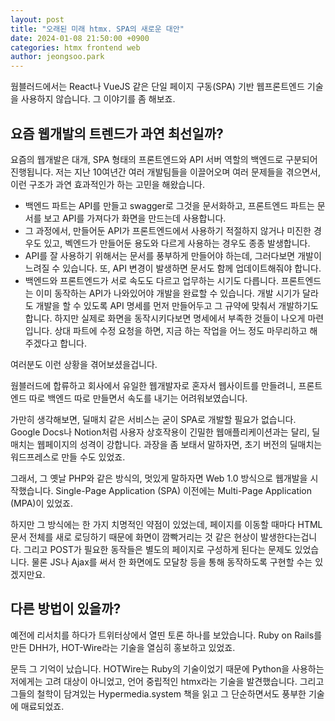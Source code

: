 ```yaml
---
layout: post
title: "오래된 미래 htmx. SPA의 새로운 대안"
date: 2024-01-08 21:50:00 +0900
categories: htmx frontend web
author: jeongsoo.park
---
```

웜블러드에서는 React나 VueJS 같은 단일 페이지 구동(SPA) 기반 웹프론트엔드 기술을 사용하지 않습니다. 그 이야기를 좀 해보죠.

## 요즘 웹개발의 트렌드가 과연 최선일까?

요즘의 웹개발은 대개, SPA 형태의 프론트엔드와 API 서버 역할의 백엔드로 구분되어 진행됩니다. 저는 지난 10여년간 여러 개발팀들을 이끌어오며 여러 문제들을 겪으면서, 이런 구조가 과연 효과적인가 하는 고민을 해왔습니다.

* 백엔드 파트는 API를 만들고 swagger로 그것을 문서화하고, 프론트엔드 파트는 문서를 보고 API를 가져다가 화면을 만드는데 사용합니다.
* 그 과정에서, 만들어둔 API가 프론트엔드에서 사용하기 적절하지 않거나 미진한 경우도 있고, 벡엔드가 만들어둔 용도와 다르게 사용하는 경우도 종종 발생합니다.
* API를 잘 사용하기 위해서는 문서를 풍부하게 만들어야 하는데, 그러다보면 개발이 느려질 수 있습니다. 또, API 변경이 발생하면 문서도 함께 업데이트해줘야 합니다.
* 백엔드와 프론트엔드가 서로 속도도 다르고 업무하는 시기도 다릅니다. 프론트엔드는 이미 동작하는 API가 나와있어야 개발을 완료할 수 있습니다. 개발 시기가 달라도 개발을 할 수 있도록 API 명세를 먼저 만들어두고 그 규약에 맞춰서 개발하기도 합니다. 하지만 실제로 화면을 동작시키다보면 명세에서 부족한 것들이 나오게 마련입니다. 상대 파트에 수정 요청을 하면, 지금 하는 작업을 어느 정도 마무리하고 해주겠다고 합니다.

여러분도 이런 상황을 겪어보셨을겁니다.

웜블러드에 합류하고 회사에서 유일한 웹개발자로 혼자서 웹사이트를 만들려니, 프론트엔드 따로 백엔드 따로 만들면서 속도를 내기는 어려워보였습니다.

가만히 생각해보면, 딜매치 같은 서비스는 굳이 SPA로 개발할 필요가 없습니다. Google Docs나 Notion처럼 사용자 상호작용이 긴밀한 웹애플리케이션과는 달리, 딜매치는 웹페이지의 성격이 강합니다. 과장을 좀 보태서 말하자면, 초기 버전의 딜매치는 워드프레스로 만들 수도 있었죠.

그래서, 그 옛날 PHP와 같은 방식의, 멋있게 말하자면 Web 1.0 방식으로 웹개발을 시작했습니다. Single-Page Application (SPA) 이전에는 Multi-Page Application (MPA)이 있었죠.

하지만 그 방식에는 한 가지 치명적인 약점이 있었는데, 페이지를 이동할 때마다 HTML 문서 전체를 새로 로딩하기 때문에 화면이 깜빡거리는 것 같은 현상이 발생한다는겁니다. 그리고 POST가 필요한 동작들은 별도의 페이지로 구성하게 된다는 문제도 있었습니다. 물론 JS나 Ajax를 써서 한 화면에도 모달창 등을 통해 동작하도록 구현할 수는 있겠지만요.


## 다른 방법이 있을까?

예전에 리서치를 하다가 트위터상에서 열띤 토론 하나를 보았습니다. Ruby on Rails를 만든 DHH가, HOT-Wire라는 기술을 열심히 홍보하고 있었죠. 

문득 그 기억이 났습니다. HOTWire는 Ruby의 기술이었기 때문에 Python을 사용하는 저에게는 고려 대상이 아니었고, 언어 중립적인 htmx라는 기술을 발견했습니다. 그리고 그들의 철학이 담겨있는 Hypermedia.system 책을 읽고 그 단순하면서도 풍부한 기술에 매료되었죠.


